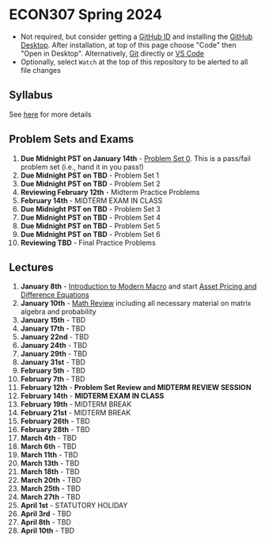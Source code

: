 # ECON307 Spring 2024
- Not required, but consider getting a [GitHub ID](https://education.github.com/pack) and installing the [GitHub Desktop](https://desktop.github.com/).  After installation, at top of this page choose "Code" then "Open in Desktop".  Alternatively, [Git](https://git-scm.com/downloads) directly or [VS Code](https://docs.microsoft.com/en-us/azure/developer/javascript/how-to/with-visual-studio-code/clone-github-repository?tabs=create-repo-command-palette%2Cinitialize-repo-activity-bar%2Ccreate-branch-command-palette%2Ccommit-changes-command-palette%2Cpush-command-palette)
- Optionally, select `Watch` at the top of this repository to be alerted to all file changes

## Syllabus
See [here](syllabus.md) for more details

## Problem Sets and Exams

1. **Due Midnight PST on January 14th** - [Problem Set 0](/problem_sets/problem_set_0.pdf). This is a pass/fail problem set (i.e., hand it in you pass!)
2. **Due Midnight PST on TBD** - Problem Set 1 <!-- [Problem Set 1](/problem_sets/problem_set_1.pdf) -->
3. **Due Midnight PST on TBD** - Problem Set 2 <!-- [Problem Set 2](/problem_sets/problem_set_2.pdf) -->
4. **Reviewing February 12th** - Midterm Practice Problems  <!--[Midterm Practice Problems](/problem_sets/midterm_practice_problems.pdf) -->
5. **February 14th** - MIDTERM EXAM IN CLASS
6. **Due Midnight PST on TBD** - Problem Set 3 <!--  [Problem Set 3](/problem_sets/problem_set_3.pdf) -->
7. **Due Midnight PST on TBD** -  Problem Set 4 <!-- [Problem Set 4](/problem_sets/problem_set_4.pdf) -->
8. **Due Midnight PST on TBD** -  Problem Set 5 <!-- [Problem Set 5](/problem_sets/problem_set_5.pdf) -->
9. **Due Midnight PST on TBD** -  Problem Set 6 <!-- [Problem Set 6](/problem_sets/problem_set_6.pdf) -->
10. **Reviewing TBD** - Final Practice Problems <!-- [Final Practice Problems](/problem_sets/final_practice_problems.pdf) -->

## Lectures
1. **January 8th** - [Introduction to Modern Macro](/lectures/intro_to_modern_macro.pdf) and start [Asset Pricing and Difference Equations](/lectures/asset_pricing_difference_equations.pdf)
2. **January 10th** - [Math Review](/lectures/math_review.pdf) including all necessary material on matrix algebra and probability
3. **January 15th** - TBD <!-- Finish [Asset Pricing and Difference Equations](/lectures/asset_pricing_difference_equations.pdf) and start [Permanent Income Model](/lectures/permanent_income.pdf) -->
4. **January 17th** - TBD <!-- [Permanent Income Model](/lectures/permanent_income.pdf) -->
5. **January 22nd** - TBD <!-- [Markov Chains and Unemployment](/lectures/markov_chains_unemployment.pdf) -->
6. **January 24th** - TBD <!-- [Markov Chains and Unemployment](/lectures/markov_chains_unemployment.pdf) -->
7. **January 29th** - TBD <!-- [Stochastic Asset Pricing](/lectures/stochastic_asset_pricing.pdf)-->
8. **January 31st** - TBD <!-- [Stochastic Asset Pricing](/lectures/stochastic_asset_pricing.pdf)-->
9. **February 5th** - TBD <!-- [Incomplete Markets](/lectures/no_borrowing_dynamic_programming.pdf)-->
10. **February 7th** - TBD <!-- [Incomplete Markets](/lectures/no_borrowing_dynamic_programming.pdf) -->
11. **February 12th** - **Problem Set Review and MIDTERM REVIEW SESSION**
12. **February 14th** - **MIDTERM EXAM IN CLASS**
13. **February 19th** - MIDTERM BREAK
14. **February 21st** - MIDTERM BREAK
15. **February 26th** - TBD <!-- [Stochastic Permanent Income Model](/lectures/stochastic_permanent_income.pdf) -->
16. **February 28th** - TBD <!-- [Stochastic Permanent Income Model](/lectures/stochastic_permanent_income.pdf) -->
17. **March 4th** - TBD <!-- [Search](/lectures/search.pdf) -->
18. **March 6th** - TBD <!-- [Search](/lectures/search.pdf) -->
19. **March 11th** - TBD <!-- [General Equilibrium](/lectures/general_equilibrium.pdf) -->
20. **March 13th** - TBD <!-- [Interest Rates](/lectures/interest_rates.pdf) -->
21. **March 18th** - TBD <!-- [Interest Rates](/lectures/interest_rates.pdf) -->
22. **March 20th** - TBD <!-- [Stochastic Interest Rates](/lectures/stochastic_interest_rates.pdf) -->
23. **March 25th** - TBD <!-- [Stochastic Interest Rates](/lectures/stochastic_interest_rates.pdf) -->
24. **March 27th** - TBD <!-- PS Review  -->
25. **April 1st** - STATUTORY HOLIDAY
26. **April 3rd** - TBD <!-- [Growth](/lectures/growth.pdf) -->
27. **April 8th** - TBD <!-- [Growth and Fiscal Policy](/lectures/growth_fiscal_policy.pdf) -->
28. **April 10th** - TBD <!-- [Growth and Fiscal Policy](/lectures/growth_fiscal_policy.pdf)  -->
